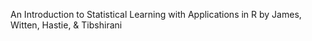 An Introduction to Statistical Learning with Applications in R by James, Witten, Hastie, & Tibshirani
